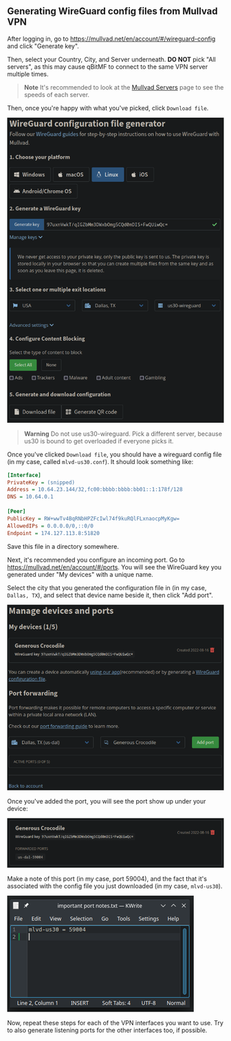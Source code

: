 ## Generating WireGuard config files from Mullvad VPN


After logging in, go to https://mullvad.net/en/account/#/wireguard-config and click "Generate key".

Then, select your Country, City, and Server underneath. **DO NOT** pick "All servers", as this may cause qBitMF to connect to the same VPN server multiple times.

> **Note**
> It's recommended to look at the [Mullvad Servers](https://mullvad.net/en/servers/) page to see the speeds of each server.

Then, once you're happy with what you've picked, click `Download file`.

![Mullvad WireGuard configuration file generator screenshot](/doc/img/19eb88e382a9e494ee661b920e378e807596e72cebb23c30860d2fd8ec6cee78.png)  

> **Warning**
> Do not use us30-wireguard. Pick a different server, because us30 is bound to get overloaded if everyone picks it.

Once you've clicked `Download file`, you should have a wireguard config file (in my case, called `mlvd-us30.conf`). It should look something like:

```ini
[Interface]
PrivateKey = (snipped)
Address = 10.64.23.144/32,fc00:bbbb:bbbb:bb01::1:178f/128
DNS = 10.64.0.1

[Peer]
PublicKey = RW+wwTv4BqRNbHPZFcIwl74f9kuRQlFLxnaocpMyKgw=
AllowedIPs = 0.0.0.0/0,::0/0
Endpoint = 174.127.113.8:51820
```

Save this file in a directory somewhere.

Next, it's recommended you configure an incoming port. Go to https://mullvad.net/en/account/#/ports. You will see the WireGuard key you generated under "My devices" with a unique name.

Select the city that you generated the configuration file in (in my case, `Dallas, TX`), and select that device name beside it, then click "Add port".

![Mullvad port forwarding screenshot](/doc/img/70a681d2ac317c2a2e97c990c4bab1c7a1369b27d660fd0b46679880079aeb63.png)  

Once you've added the port, you will see the port show up under your device:

![Mullvad port forwarding screenshot 2](/doc/img/baff7a265e7f889ecf645b3d56da36d65cbfaedaa444d42de4a04aee6d10d89a.png)  

Make a note of this port (in my case, port 59004), and the fact that it's associated with the config file you just downloaded (in my case, `mlvd-us30`).

![Text file containing notes. This screenshot's not needed, but it's fun so why not.](/doc/img/29355e6249f8fa8da5d1471adf57887d4dba742141a53b41f29386895ecad319.png)

Now, repeat these steps for each of the VPN interfaces you want to use. Try to also generate listening ports for the other interfaces too, if possible.
